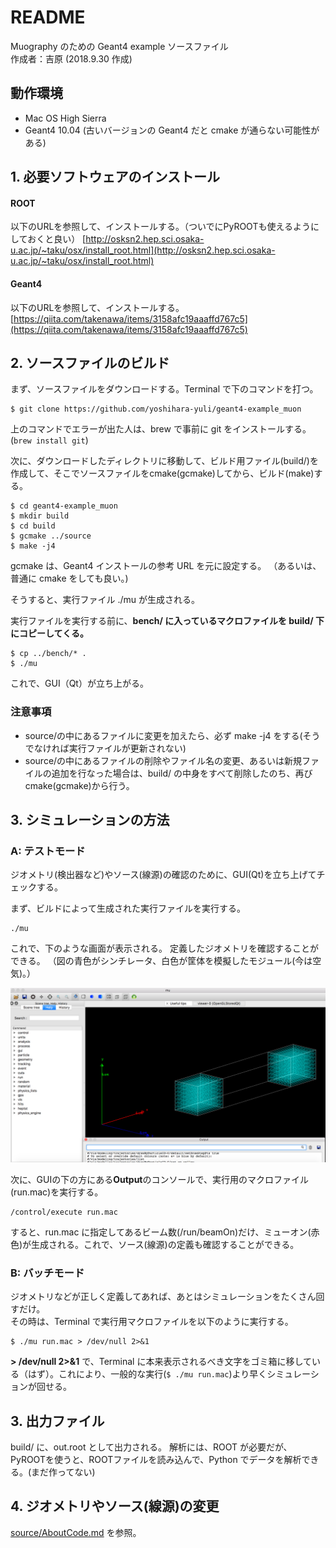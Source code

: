 # README
Muography のための Geant4 example ソースファイル  
作成者：吉原
(2018.9.30 作成)

## 動作環境

- Mac OS High Sierra
- Geant4 10.04 (古いバージョンの Geant4 だと cmake が通らない可能性がある)
 
## 1. 必要ソフトウェアのインストール

#### ROOT 
以下のURLを参照して、インストールする。（ついでにPyROOTも使えるようにしておくと良い）
[http://osksn2.hep.sci.osaka-u.ac.jp/~taku/osx/install_root.html](http://osksn2.hep.sci.osaka-u.ac.jp/~taku/osx/install_root.html)

#### Geant4
以下のURLを参照して、インストールする。  
[https://qiita.com/takenawa/items/3158afc19aaaffd767c5](https://qiita.com/takenawa/items/3158afc19aaaffd767c5)
 
## 2. ソースファイルのビルド
まず、ソースファイルをダウンロードする。Terminal で下のコマンドを打つ。

```
$ git clone https://github.com/yoshihara-yuli/geant4-example_muon
```
上のコマンドでエラーが出た人は、brew で事前に git をインストールする。(```brew install git```)

次に、ダウンロードしたディレクトリに移動して、ビルド用ファイル(build/)を作成して、そこでソースファイルをcmake(gcmake)してから、ビルド(make)する。

```
$ cd geant4-example_muon
$ mkdir build
$ cd build
$ gcmake ../source
$ make -j4
```

gcmake は、Geant4 インストールの参考 URL を元に設定する。
（あるいは、普通に cmake をしても良い。)

そうすると、実行ファイル ./mu が生成される。

実行ファイルを実行する前に、**bench/ に入っているマクロファイルを build/ 下にコピーしてくる。**

```
$ cp ../bench/* .
$ ./mu
```

これで、GUI（Qt）が立ち上がる。


### 注意事項

- source/の中にあるファイルに変更を加えたら、必ず make -j4 をする(そうでなければ実行ファイルが更新されない)
- source/の中にあるファイルの削除やファイル名の変更、あるいは新規ファイルの追加を行なった場合は、build/ の中身をすべて削除したのち、再び cmake(gcmake)から行う。

## 3. シミュレーションの方法

### A: テストモード

ジオメトリ(検出器など)やソース(線源)の確認のために、GUI(Qt)を立ち上げてチェックする。

まず、ビルドによって生成された実行ファイルを実行する。

```
./mu
```
これで、下のような画面が表示される。 定義したジオメトリを確認することができる。
（図の青色がシンチレータ、白色が筐体を模擬したモジュール(今は空気)。）

![geometry_for_muography](geometry.png)


次に、GUIの下の方にある**Output**のコンソールで、実行用のマクロファイル(run.mac)を実行する。

```Outout
/control/execute run.mac
```
すると、run.mac に指定してあるビーム数(/run/beamOn)だけ、ミューオン(赤色)が生成される。これで、ソース(線源)の定義も確認することができる。

### B: バッチモード

ジオメトリなどが正しく定義してあれば、あとはシミュレーションをたくさん回すだけ。  
その時は、Terminal で実行用マクロファイルを以下のように実行する。

```
$ ./mu run.mac > /dev/null 2>&1
```

**\> /dev/null 2>&1** で、Terminal に本来表示されるべき文字をゴミ箱に移している（はず）。これにより、一般的な実行(```$ ./mu run.mac```)より早くシミュレーションが回せる。

## 3. 出力ファイル

build/ に、out.root として出力される。
解析には、ROOT が必要だが、PyROOTを使うと、ROOTファイルを読み込んで、Python でデータを解析できる。(まだ作ってない)


## 4. ジオメトリやソース(線源)の変更

[source/AboutCode.md](https://github.com/yoshihara-yuli/geant4-example_muon/blob/master/source/AboutCode.md) を参照。
